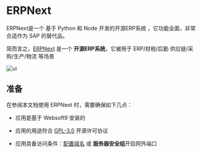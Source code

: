 # ERPNext

ERPNext是一个 基于 Python 和 Node 开发的开源ERP系统 ，它功能全面，非常合适作为 SAP 的替代品。

简而言之，[ERPNext](https://erpnext.com/) 是一个 **开源ERP系统**，它被用于 ERP/财税/后勤 供应链/采购/生产/物流  等场景


![ui](http://libs.websoft9.com/Websoft9/DocsPicture/en/erpnext/erpnext-adminui-websoft9.png)


## 准备

在参阅本文档使用 ERPNext 时，需要确保如下几点：

- 应用是基于 Websoft9 安装的

- 应用的用途符合 [GPL-3.0](https://opensource.org/licenses/GPL-3.0) 开源许可协议

- 应用具备访问条件：[配置域名](./guide/appsetdomain) 或 **服务器安全组**开启网外端口